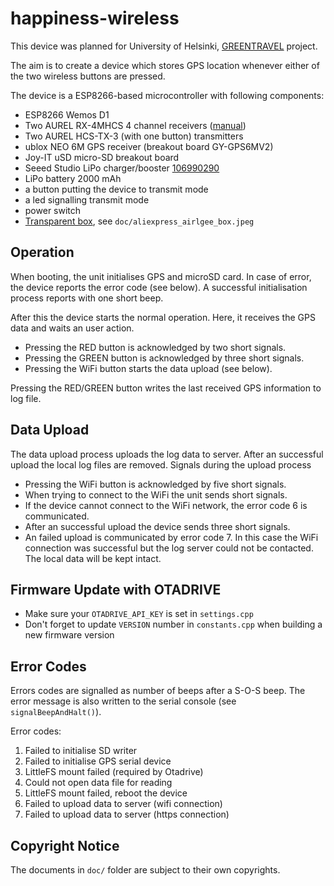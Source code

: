 # happiness-wireless

This device was planned for University of Helsinki,
[GREENTRAVEL](https://www.helsinki.fi/en/researchgroups/digital-geography-lab/projects/greentravel)
project.

The aim is to create a device which stores GPS location whenever either of the
two wireless buttons are pressed.

The device is a ESP8266-based microcontroller with following components:
* ESP8266 Wemos D1
* Two AUREL RX-4MHCS 4 channel receivers ([manual](https://www.aurelwireless.com/wp-content/uploads/user-manual/650200997G_um.pdf))
* Two AUREL HCS-TX-3 (with one button) transmitters
* ublox NEO 6M GPS receiver (breakout board GY-GPS6MV2)
* Joy-IT uSD micro-SD breakout board
* Seeed Studio LiPo charger/booster [106990290](https://www.seeedstudio.com/Lipo-Rider-Plus-p-4204.html)
* LiPo battery 2000 mAh
* a button putting the device to transmit mode
* a led signalling transmit mode
* power switch
* [Transparent box](https://www.aliexpress.com/item/4000081189255.html), see `doc/aliexpress_airlgee_box.jpeg`

## Operation

When booting, the unit initialises GPS and microSD card. In case of error, the device reports
the error code (see below). A successful initialisation process reports with one short beep.

After this the device starts the normal operation. Here, it receives the GPS data and waits an user
action.
* Pressing the RED button is acknowledged by two short signals.
* Pressing the GREEN button is acknowledged by three short signals.
* Pressing the WiFi button starts the data upload (see below).

Pressing the RED/GREEN button writes the last received GPS information to log file.

## Data Upload

The data upload process uploads the log data to server. After an successful upload the local
log files are removed. Signals during the upload process
 * Pressing the WiFi button is acknowledged by five short signals.
 * When trying to connect to the WiFi the unit sends short signals.
 * If the device cannot connect to the WiFi network, the error code 6 is communicated.
 * After an successful upload the device sends three short signals.
 * An failed upload is communicated by error code 7. In this case the WiFi connection was successful
   but the log server could not be contacted. The local data will be kept intact.

## Firmware Update with OTADRIVE

* Make sure your `OTADRIVE_API_KEY` is set in `settings.cpp`
* Don't forget to update `VERSION` number in `constants.cpp` when building a new firmware version

## Error Codes

Errors codes are signalled as number of beeps after a S-O-S beep. The error message is also written to the
serial console (see `signalBeepAndHalt()`).

Error codes:

1. Failed to initialise SD writer
2. Failed to initialise GPS serial device
3. LittleFS mount failed (required by Otadrive)
4. Could not open data file for reading
5. LittleFS mount failed, reboot the device
6. Failed to upload data to server (wifi connection)
7. Failed to upload data to server (https connection)

## Copyright Notice

The documents in `doc/` folder are subject to their own copyrights.


